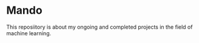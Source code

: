 # Mando
This reposiitory is about my ongoing and completed projects in the field of machine learning. 
